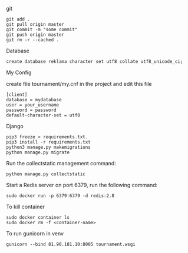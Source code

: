 git

    git add . 
    git pull origin master
    git commit -m "some commit"
    git push origin master
    git rm -r --cached .

Database
    
    create database reklama character set utf8 collate utf8_unicode_ci;
My Config

create file tournament/my.cnf in the project and edit this file
    
    [client]
    database = mydatabase
    user = your_username
    password = password
    default-character-set = utf8

Django

    pip3 freeze > requirements.txt.
    pip3 install -r requirements.txt
    python3 manage.py makemigrations
    python manage.py migrate
    

Run the collectstatic management command:

    python manage.py collectstatic
    

Start a Redis server on port 6379, run the following command:
    
    sudo docker run -p 6379:6379 -d redis:2.8
    
 
To kill container
    
    sudo docker container ls
    sudo docker rm -f <container-name>


To run gunicorn in venv
    
    gunicorn --bind 81.90.181.10:8005 tournament.wsgi
    

